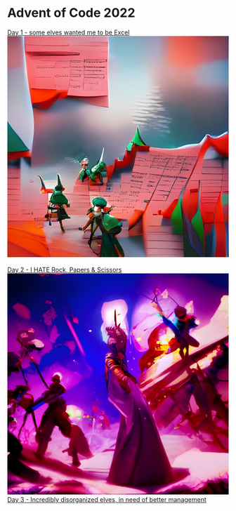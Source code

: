 # Advent of Code 2022

[Day 1 - some elves wanted me to be Excel](https://github.com/jai-jalah/adventofcode-2022/tree/main/day-1) <br>
![Elves using Microsoft Excel](https://github.com/jai-jalah/adventofcode-2022/blob/main/day-1/day-1-icon.jpg)
<br><br>
[Day 2 - I HATE Rock, Papers & Scissors](https://github.com/jai-jalah/adventofcode-2022/tree/main/day-2)<br>
![lots of christmas elves, fighting, big swords - they are playing rock paper scissors](https://github.com/jai-jalah/adventofcode-2022/blob/main/day-2/day-2-icon.jpg)
<br>
[Day 3 - Incredibly disorganized elves, in need of better management]((https://github.com/jai-jalah/adventofcode-2022/tree/main/day-3))